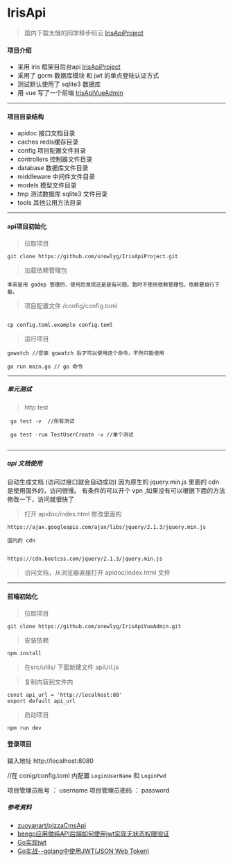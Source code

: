 # IrisApi

> 国内下载太慢的同学移步码云 [IrisApiProject](https://gitee.com/dtouyu/IrisApiProject.git)

#### 项目介绍
- 采用 iris 框架目后台api [IrisApiProject](https://github.com/snowlyg/IrisApiProject.gits)
- 采用了 gorm 数据库模块 和 jwt 的单点登陆认证方式
- 测试默认使用了 sqlite3 数据库
- 用 vue 写了一个前端 [IrisApiVueAdmin](https://github.com/snowlyg/IrisApiVueAdmin)
---

#### 项目目录结构
- apidoc 接口文档目录
- caches redis缓存目录
- config 项目配置文件目录
- controllers 控制器文件目录
- database 数据库文件目录
- middleware 中间件文件目录
- models 模型文件目录
- tmp 测试数据库 sqlite3 文件目录
- tools 其他公用方法目录
---

#### api项目初始化

>拉取项目

```
git clone https://github.com/snowlyg/IrisApiProject.git
```

>加载依赖管理包

```
本来是用 godep 管理的，使用后发现还是是有问题。暂时不使用依赖管理包，依赖要自行下载。
```

>项目配置文件 /config/config.toml

```

cp config.toml.example config.toml
```

>运行项目 

```
gowatch //安装 gowatch 后才可以使用这个命令，不然只能使用

go run main.go // go 命令
```


---
##### 单元测试 
>http test

```
 go test -v  //所有测试
 
 go test -run TestUserCreate -v //单个测试
 
```

---

##### api 文档使用
自动生成文档 (访问过接口就会自动成功)
因为原生的 jquery.min.js 里面的 cdn 是使用国外的，访问很慢。
有条件的可以开个 vpn ,如果没有可以根据下面的方法修改一下，访问就很快了
>打开 apidoc/index.html 修改里面的

```
https://ajax.googleapis.com/ajax/libs/jquery/2.1.3/jquery.min.js

国内的 cdn


https://cdn.bootcss.com/jquery/2.1.3/jquery.min.js
```

>访问文档，从浏览器直接打开 apidoc/index.html 文件

---


#### 前端初始化

>拉取项目

```
git clone https://github.com/snowlyg/IrisApiVueAdmin.git
```

>安装依赖

```
npm install
```

> 在src/utils/ 下面新建文件 apiUrl.js

> 复制内容到文件内

```
const api_url = 'http://localhost:80'
export default api_url

```

>启动项目

```
npm run dev
```

#### 登录项目
输入地址 http://localhost:8080

//在 conig/config.toml 内配置 `LoginUserName` 和 `LoginPwd`

项目管理员账号 ： username
项目管理员密码 ： password


##### 参考资料
- [zuoyanart/pizzaCmsApi](https://github.com/zuoyanart/pizzaCmsApi) 
- [beego应用做纯API后端如何使用jwt实现无状态权限验证](https://www.cnblogs.com/lrj567/p/6209872.html)
- [Go实现jwt](https://blog.csdn.net/zxy_666/article/details/80021331)
- [Go实战--golang中使用JWT(JSON Web Token)](https://blog.csdn.net/wangshubo1989/article/details/74529333)
